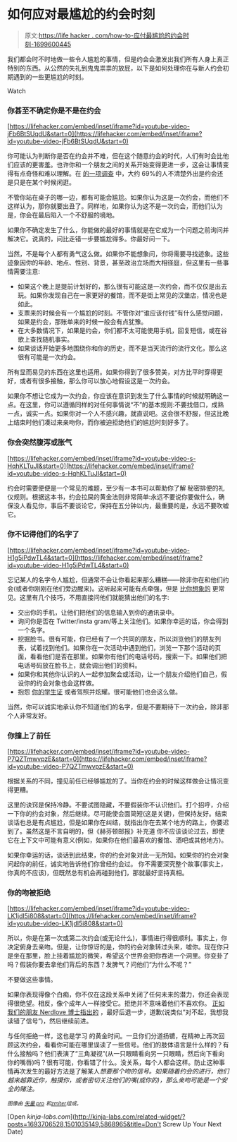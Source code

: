 # 如何应对最尴尬的约会时刻

> 原文:[https://life hacker . com/how-to-应付最尴尬的约会时刻-1699600445](https://lifehacker.com/how-to-deal-with-the-most-embarrassing-dating-moments-1699600445)

我们都会时不时地做一些令人尴尬的事情，但是约会会激发出我们所有人身上真正特别的东西。从公然的失礼到鬼鬼祟祟的放屁，以下是如何处理你在与新人约会初期遇到的一些更尴尬的时刻。

Watch

### 你甚至不确定你是不是在约会

 [https://lifehacker.com/embed/inset/iframe?id=youtube-video-jFb6BtSUqdU&start=0](https://lifehacker.com/embed/inset/iframe?id=youtube-video-jFb6BtSUqdU&start=0) 

你可能认为判断你是否在约会并不难，但在这个随意约会的时代，人们有时会比他们应该的更害羞。也许你和一个朋友之间的关系开始变得更进一步，这会让事情变得有点奇怪和难以理解。在 [的一项调查](http://www.usatoday.com/story/news/nation/2014/01/21/date-hangout-relationships/4397601/) 中，大约 69%的人不清楚外出是约会还是只是在某个时候闲逛。

不管你站在桌子的哪一边，都有可能会尴尬。如果你认为这是一次约会，而他们不这样认为，那你就要出丑了。同样地，如果你认为这不是一次约会，而他们认为是，你会在最后陷入一个不舒服的境地。

如果你不确定发生了什么，你能做的最好的事情就是在它成为一个问题之前询问并解决它。说真的，问比走错一步要尴尬得多。你最好问一下。

当然，不是每个人都有勇气这么做。如果你不能想象问，你将需要寻找迹象。这些迹象因你的年龄、地点、性别、背景，甚至政治立场而大相径庭，但这里有一些事情需要注意:

*   如果这个晚上是提前计划好的，那么很有可能这是一次约会，而不仅仅是出去玩。如果你发现自己在一家更好的餐馆，而不是街上常见的汉堡店，情况也是如此。
*   支票来的时候会有一个尴尬的时刻。不管你对“谁应该付钱”有什么感觉问题，如果是约会，那账单来的时候一般会有点犹豫。
*   在大多数情况下，如果是约会，你们都不太可能使用手机，回复短信，或在谷歌上查找随机事实。
*   如果谈话开始更多地围绕你和你的历史，而不是当天流行的流行文化，那么这很有可能是一次约会。

所有显而易见的东西在这里也适用。如果你得到了很多赞美，对方比平时穿得更好，或者有很多接触，那么你可以放心地假设这是一次约会。

如果你不想让它成为一次约会，你应该在意识到发生了什么事情的时候就明确这一点。在这里，你可以遵循同样的对任何事情说“不”的基本规则:不要找借口，成熟一点，诚实一点。如果你对一个人不感兴趣，就直说吧。这会很不舒服，但这比晚上结束时他们凑过来亲吻你，而你被迫拒绝他们的尴尬时刻好多了。

### 你会突然腹泻或胀气

 [https://lifehacker.com/embed/inset/iframe?id=youtube-video-s-HqhKLTuJI&start=0](https://lifehacker.com/embed/inset/iframe?id=youtube-video-s-HqhKLTuJI&start=0) 

约会时需要便便是一个常见的难题，至少有一本书可以帮助你了解 秘密排便的礼仪规则。根据这本书，约会拉屎的黄金法则非常简单:永远不要说你要做什么，确保没人看见你，事后不要谈论它，保持在五分钟以内，最重要的是，永远不要吹嘘它。

### 你不记得他们的名字了

 [https://lifehacker.com/embed/inset/iframe?id=youtube-video-H1g5iPdwTL4&start=0](https://lifehacker.com/embed/inset/iframe?id=youtube-video-H1g5iPdwTL4&start=0) 

忘记某人的名字令人尴尬，但通常不会让你看起来那么糟糕——除非你在和他们约会(或者你刚刚在他们旁边醒来)。这听起来可能有点牵强，但是 [比你想象的](https://xkcd.com/302/) 更常见。这里有几个技巧，不用直接问他们就能猜出他们的名字:

*   交出你的手机，让他们把他们的信息输入到你的通讯录中。
*   询问你是否在 Twitter/insta gram/等上关注他们。如果你幸运的话，你会得到一个名字。
*   挖掘脸书。很有可能，你已经有了一个共同的朋友，所以浏览他们的朋友列表，试着找到他们。如果你在一次活动中遇到他们，浏览一下那个活动的页面，看看他们是否在那里。如果你有他们的电话号码，搜索一下。如果他们把电话号码放在脸书上，就会调出他们的资料。
*   如果你和其他你认识的人一起参加聚会或活动，让一个朋友介绍他们自己，假设你的约会对象也会这样做。
*   抱怨 [你的学生证](https://www.youtube.com/watch?v=i5ZSvlRPZKc) 或者驾照并炫耀。很可能他们也会这么做。

当然，你可以诚实地承认你不知道他们的名字，但是不要期待下一次约会，除非那个人非常友好。

### 你撞上了前任

 [https://lifehacker.com/embed/inset/iframe?id=youtube-video-P7QZTmwvpzE&start=0](https://lifehacker.com/embed/inset/iframe?id=youtube-video-P7QZTmwvpzE&start=0) 

根据关系的不同，撞见前任已经够尴尬的了。当你在约会的时候这样做会让情况变得更糟。

这里的诀窍是保持冷静。不要试图隐藏，不要假装你不认识他们。打个招呼，介绍一下你的约会对象，然后继续。尽可能使会面简短(这是关键)，但保持友好。结束谈话也总是有点尴尬，但是如果你在纠结，就指出你在去某个地方的路上，你要迟到了。虽然这是不言自明的，但《赫芬顿邮报》补充道 你不应该谈论过去，即使它在上下文中可能有意义(例如，如果你在他们最喜欢的餐馆、酒吧或其他地方)。

如果你幸运的话，谈话到此结束，你的约会对象对此一无所知。如果你的约会对象问起你的前任，诚实地告诉他们你曾经约会过。 你不需要深究整个故事(事实上，你真的不应该)，但既然总有机会再碰到他们，那就最好坚持真相。

### **你的吻被拒绝**

 [https://lifehacker.com/embed/inset/iframe?id=youtube-video-LK1jdI5i808&start=0](https://lifehacker.com/embed/inset/iframe?id=youtube-video-LK1jdI5i808&start=0) 

所以，你是在第一次或第二次约会(或无论什么)，事情进行得很顺利。事实上，你决定俯身去亲吻。但是，让你惊讶的是，你的约会对象转过头来，嘘你。现在你只是坐在那里，脸上挂着尴尬的微笑，希望这个世界会把你吞进一个洞里。你变卦了吗？假装你要去拿他们背后的东西？发脾气？问他们“为什么不呢？”

不要做这些事情。

如果你表现得像个白痴，你不仅在这段关系中关闭了任何未来的潜力，你还会表现得很绝望。相反，像个成年人一样接受它。拒绝并不意味着他们不喜欢你。 [正如我们的朋友 Nerdlove 博士指出的](http://www.doctornerdlove.com/2012/07/when-to-kiss/all/1/) ，最好后退一步，道歉(说类似“对不起，我想我读错了信号”)，然后继续前进。

与任何拒绝一样，这也是学习 的黄金时间。一旦你们分道扬镳，在精神上再次回顾这次约会，看看你可能在哪里误读了一些信号。他们的肢体语言是什么样的？有什么接触吗？他们表演了“三角凝视”(从一只眼睛看向另一只眼睛，然后向下看向你的嘴唇)吗？很有可能，你看错了什么。没关系，每个人都会这样。防止这种事情再次发生的最好方法是了解某人*想要那个吻的信号。如果随着约会的进行，他们越来越靠近你，触摸你，或者密切关注他们的嘴(或你的)，那么亲吻可能是一个安全的赌注。*

<small>*图像由*</small> [<small>*矢量 pro*</small>](http://www.shutterstock.com/pic-201281834/stock-vector-date-dinner.html) <small>*和*</small>[<small>*zmiter*</small>](http://www.shutterstock.com/pic-213081883/stock-vector-flat-illustration-of-tall-witch-hat-on-abstract-orange-background-vector-witch-hat-happy.html)<small>*组成。*</small>

[Open *kinja-labs.com*](http://kinja-labs.com/related-widget/?posts=1693706528,1501035149,5868965&title=Don't Screw Up Your Next Date)